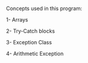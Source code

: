 Concepts used in this program:

1- Arrays

2- Try-Catch blocks

3- Exception Class

4- Arithmetic Exception
